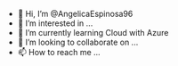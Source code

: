 - 👋 Hi, I’m @AngelicaEspinosa96
- 👀 I’m interested in ...
- 🌱 I’m currently learning Cloud with Azure
- 💞️ I’m looking to collaborate on ...
- 📫 How to reach me ...

<!---
AngelicaEspinosa96/AngelicaEspinosa96 is a ✨ special ✨ repository because its `README.md` (this file) appears on your GitHub profile.
You can click the Preview link to take a look at your changes.
--->

